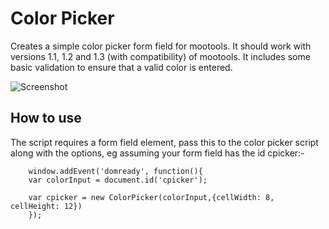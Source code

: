 Color Picker
===========

Creates a simple color picker form field for mootools. It should work with versions 1.1, 1.2 and 1.3 (with compatibility) of mootools. It includes some basic validation to ensure that a valid color is entered.


![Screenshot](http://www.spiralscripts.co.uk/components/com_virtuemart/shop_image/product/Joomla_Color_Pic_4d4803c1d4a5f.jpg)

How to use
----------
The script requires a form field element, pass this to the color picker script along with the options, eg assuming your form field has the id cpicker:-

        window.addEvent('domready', function(){
		var colorInput = document.id('cpicker');
		
		var cpicker = new ColorPicker(colorInput,{cellWidth: 8, cellHeight: 12})
		});


